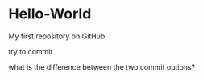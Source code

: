 # Hello-World
My first repository on GitHub

try to commit

what is the difference between the two commit options?
